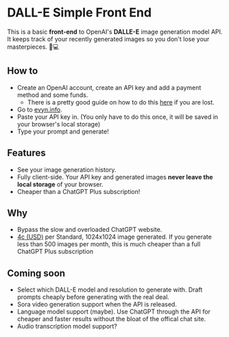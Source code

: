 # DALL-E Simple Front End

This is a basic **front-end** to OpenAI's **DALLE-E** image generation model API. It keeps track of your recently generated images so you don't lose your masterpieces. 🐻💻

## How to

- Create an OpenAI account, create an API key and add a payment method and some funds.
  - There is a pretty good guide on how to do this [here](https://www.maisieai.com/help/how-to-get-an-openai-api-key-for-chatgpt) if you are lost.
- Go to [evyn.info](evyn.info).
- Paste your API key in. (You only have to do this once, it will be saved in your browser's local storage)
- Type your prompt and generate!

## Features

- See your image generation history.
- Fully client-side. Your API key and generated images **never leave the local storage** of your browser.
- Cheaper than a ChatGPT Plus subscription!

## Why

- Bypass the slow and overloaded ChatGPT website.
- [4c (USD)](https://openai.com/pricing#image-models) per Standard, 1024x1024 image generated. If you generate less than 500 images per month, this is much cheaper than a full ChatGPT Plus subscription

## Coming soon

- Select which DALL-E model and resolution to generate with. Draft prompts cheaply before generating with the real deal.
- Sora video generation support when the API is released.
- Language model support (maybe). Use ChatGPT through the API for cheaper and faster results without the bloat of the offical chat site.
- Audio transcription model support?
